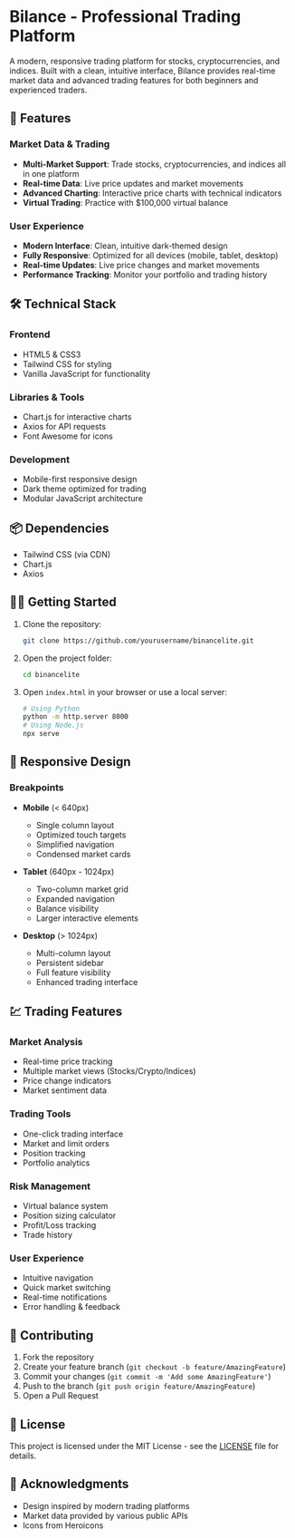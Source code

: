 # Bilance - Professional Trading Platform

A modern, responsive trading platform for stocks, cryptocurrencies, and indices. Built with a clean, intuitive interface, Bilance provides real-time market data and advanced trading features for both beginners and experienced traders.

## 🚀 Features

### Market Data & Trading
- **Multi-Market Support**: Trade stocks, cryptocurrencies, and indices all in one platform
- **Real-time Data**: Live price updates and market movements
- **Advanced Charting**: Interactive price charts with technical indicators
- **Virtual Trading**: Practice with $100,000 virtual balance

### User Experience
- **Modern Interface**: Clean, intuitive dark-themed design
- **Fully Responsive**: Optimized for all devices (mobile, tablet, desktop)
- **Real-time Updates**: Live price changes and market movements
- **Performance Tracking**: Monitor your portfolio and trading history

## 🛠️ Technical Stack

### Frontend
- HTML5 & CSS3
- Tailwind CSS for styling
- Vanilla JavaScript for functionality

### Libraries & Tools
- Chart.js for interactive charts
- Axios for API requests
- Font Awesome for icons

### Development
- Mobile-first responsive design
- Dark theme optimized for trading
- Modular JavaScript architecture

## 📦 Dependencies

- Tailwind CSS (via CDN)
- Chart.js
- Axios

## 🏃‍♂️ Getting Started

1. Clone the repository:
   ```bash
   git clone https://github.com/yourusername/binancelite.git
   ```

2. Open the project folder:
   ```bash
   cd binancelite
   ```

3. Open `index.html` in your browser or use a local server:
   ```bash
   # Using Python
   python -m http.server 8000
   # Using Node.js
   npx serve
   ```

## 📱 Responsive Design

### Breakpoints
- **Mobile** (< 640px)
  - Single column layout
  - Optimized touch targets
  - Simplified navigation
  - Condensed market cards

- **Tablet** (640px - 1024px)
  - Two-column market grid
  - Expanded navigation
  - Balance visibility
  - Larger interactive elements

- **Desktop** (> 1024px)
  - Multi-column layout
  - Persistent sidebar
  - Full feature visibility
  - Enhanced trading interface

## 💹 Trading Features

### Market Analysis
- Real-time price tracking
- Multiple market views (Stocks/Crypto/Indices)
- Price change indicators
- Market sentiment data

### Trading Tools
- One-click trading interface
- Market and limit orders
- Position tracking
- Portfolio analytics

### Risk Management
- Virtual balance system
- Position sizing calculator
- Profit/Loss tracking
- Trade history

### User Experience
- Intuitive navigation
- Quick market switching
- Real-time notifications
- Error handling & feedback

## 🤝 Contributing

1. Fork the repository
2. Create your feature branch (`git checkout -b feature/AmazingFeature`)
3. Commit your changes (`git commit -m 'Add some AmazingFeature'`)
4. Push to the branch (`git push origin feature/AmazingFeature`)
5. Open a Pull Request

## 📝 License

This project is licensed under the MIT License - see the [LICENSE](LICENSE) file for details.

## 🙏 Acknowledgments

- Design inspired by modern trading platforms
- Market data provided by various public APIs
- Icons from Heroicons
